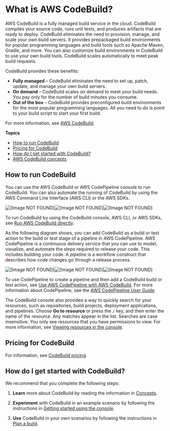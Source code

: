 # What is AWS CodeBuild?<a name="welcome"></a>

AWS CodeBuild is a fully managed build service in the cloud\. CodeBuild compiles your source code, runs unit tests, and produces artifacts that are ready to deploy\. CodeBuild eliminates the need to provision, manage, and scale your own build servers\. It provides prepackaged build environments for popular programming languages and build tools such as Apache Maven, Gradle, and more\. You can also customize build environments in CodeBuild to use your own build tools\. CodeBuild scales automatically to meet peak build requests\.

CodeBuild provides these benefits:
+ **Fully managed** – CodeBuild eliminates the need to set up, patch, update, and manage your own build servers\.
+ **On demand** – CodeBuild scales on demand to meet your build needs\. You pay only for the number of build minutes you consume\.
+ **Out of the box** – CodeBuild provides preconfigured build environments for the most popular programming languages\. All you need to do is point to your build script to start your first build\.

For more information, see [AWS CodeBuild](https://aws.amazon.com/codebuild/)\.

**Topics**
+ [How to run CodeBuild](#welcome-quick-look)
+ [Pricing for CodeBuild](#welcome-pricing)
+ [How do I get started with CodeBuild?](#welcome-getting-started)
+ [AWS CodeBuild concepts](concepts.md)

## How to run CodeBuild<a name="welcome-quick-look"></a>

You can use the AWS CodeBuild or AWS CodePipeline console to run CodeBuild\. You can also automate the running of CodeBuild by using the AWS Command Line Interface \(AWS CLI\) or the AWS SDKs\.

![\[Image NOT FOUND\]](http://docs.aws.amazon.com/codebuild/latest/userguide/images/overview.png)![\[Image NOT FOUND\]](http://docs.aws.amazon.com/codebuild/latest/userguide/)![\[Image NOT FOUND\]](http://docs.aws.amazon.com/codebuild/latest/userguide/)

To run CodeBuild by using the CodeBuild console, AWS CLI, or AWS SDKs, see [Run AWS CodeBuild directly](how-to-run.md)\.

As the following diagram shows, you can add CodeBuild as a build or test action to the build or test stage of a pipeline in AWS CodePipeline\. AWS CodePipeline is a continuous delivery service that you can use to model, visualize, and automate the steps required to release your code\. This includes building your code\. A *pipeline* is a workflow construct that describes how code changes go through a release process\.

![\[Image NOT FOUND\]](http://docs.aws.amazon.com/codebuild/latest/userguide/images/pipeline.png)![\[Image NOT FOUND\]](http://docs.aws.amazon.com/codebuild/latest/userguide/)![\[Image NOT FOUND\]](http://docs.aws.amazon.com/codebuild/latest/userguide/)

To use CodePipeline to create a pipeline and then add a CodeBuild build or test action, see [Use AWS CodePipeline with AWS CodeBuild](how-to-create-pipeline.md)\. For more information about CodePipeline, see the [AWS CodePipeline User Guide](https://docs.aws.amazon.com/codepipeline/latest/userguide/)\.

The CodeBuild console also provides a way to quickly search for your resources, such as repositories, build projects, deployment applications, and pipelines\. Choose **Go to resource** or press the `/` key, and then enter the name of the resource\. Any matches appear in the list\. Searches are case insensitive\. You only see resources that you have permissions to view\. For more information, see [Viewing resources in the console](console-resources.md)\. 

## Pricing for CodeBuild<a name="welcome-pricing"></a>

For information, see [CodeBuild pricing](https://aws.amazon.com/codebuild/pricing)\.

## How do I get started with CodeBuild?<a name="welcome-getting-started"></a>

We recommend that you complete the following steps:

1. **Learn** more about CodeBuild by reading the information in [Concepts](concepts.md)\.

1. **Experiment** with CodeBuild in an example scenario by following the instructions in [Getting started using the console](getting-started.md)\.

1. **Use** CodeBuild in your own scenarios by following the instructions in [Plan a build](planning.md)\.